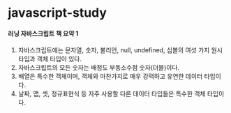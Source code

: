 # javascript-study

#### 러닝 자바스크립트 책 요약 1
1. 자바스크립트에는 문자열, 숫자, 불리언, null, undefined, 심볼의 여섯 가지 원시 타입과 객체 타입이 있다.
2. 자바스크립트의 모든 숫자는 배정도 부동소수점 숫자(더블)이다.
3. 배열은 특수한 객체이며, 객체와 마찬가지로 매우 강력하고 유연한 데이터 타입이다.
4. 날짜, 맵, 셋, 정규표현식 등 자주 사용할 다른 데이터 타입들은 특수한 객체 타입이다.

